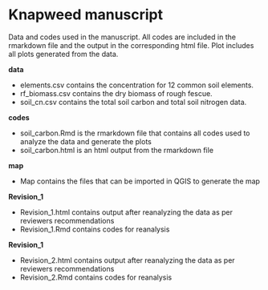 # Knapweed manuscript
Data and codes used in the manuscript. All codes are included in the rmarkdown file and the output in the corresponding html file.
Plot includes all plots generated from the data.

**data**

- elements.csv contains the concentration for 12 common soil elements.
- rf_biomass.csv contains the dry biomass of rough fescue.
- soil_cn.csv contains the total soil carbon and total soil nitrogen data.

**codes**

- soil_carbon.Rmd is the rmarkdown file that contains all codes used to analyze the data and generate the plots
- soil_carbon.html is an html output from the rmarkdown file

**map**

- Map contains the files that can be imported in QGIS to generate the map

**Revision_1**
- Revision_1.html contains output after reanalyzing the data as per reviewers recommendations
- Revision_1.Rmd contains codes for reanalysis

**Revision_1**
- Revision_2.html contains output after reanalyzing the data as per reviewers recommendations
- Revision_2.Rmd contains codes for reanalysis
